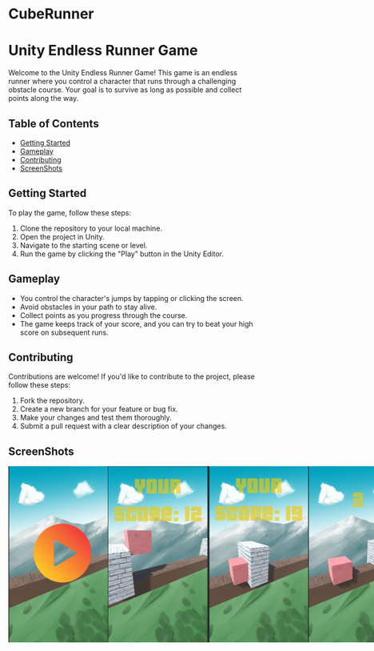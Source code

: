 # CubeRunner
# Unity Endless Runner Game

Welcome to the Unity Endless Runner Game! This game is an endless runner where you control a character that runs through a challenging obstacle course. Your goal is to survive as long as possible and collect points along the way.

## Table of Contents

- [Getting Started](#getting-started)
- [Gameplay](#gameplay)
- [Contributing](#contributing)
- [ScreenShots](screenShots)

## Getting Started

To play the game, follow these steps:

1. Clone the repository to your local machine.
2. Open the project in Unity.
3. Navigate to the starting scene or level.
4. Run the game by clicking the "Play" button in the Unity Editor.

## Gameplay

- You control the character's jumps by tapping or clicking the screen.
- Avoid obstacles in your path to stay alive.
- Collect points as you progress through the course.
- The game keeps track of your score, and you can try to beat your high score on subsequent runs.

## Contributing

Contributions are welcome! If you'd like to contribute to the project, please follow these steps:

1. Fork the repository.
2. Create a new branch for your feature or bug fix.
3. Make your changes and test them thoroughly.
4. Submit a pull request with a clear description of your changes.

## ScreenShots
<div style="display: flex; justify-content: space-between;">
    <img src="images/CubeRunner1.png" alt="Gameplay Screenshot" width="200"/>
    <img src="images/CubeRunner2.png" alt="Score Screen Screenshot" width="200"/>
   <img src="images/CubeRunner3.png" alt="Score Screen Screenshot" width="200"/>
   <img src="images/CubeRunner2-0.png" alt="Score Screen Screenshot" width="200"/>
</div>

